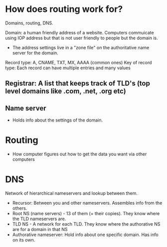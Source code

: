 # How does routing work for?

Domains, routing, DNS.

Domain: a human friendly address of a website. Computers commuicate using IOP address but that is not user friendly to people but the domain is.

- The address settings live in a "zone file" on the authoritative name server for the domain.

Record type: A, CNAME, TXT, MX, AAAA (common ones)
Key of record type: Each record can have multiple entries and many values

## Registrar: A list that keeps track of TLD's (top level domains like .com, .net, .org etc)

## Name server

- Holds info about the settings of the domain.

# Routing

- How computer figures out how to get the data you want via other computers

# DNS

Network of hierarchical nameservers and lookup between them.

- Recursor: Between you and other nameservers. Assembles info from the others.
- Root NS (name servers) - 13 of them (+ their copies). They know where the TLD nameservers are.
- TLD NS - A network for each TLD. They know where the authorative NS are for a domain in that NS
- Authorative nameserver: Hold info about one specific domain. Has info on its own.

<!-- https://www.cloudflare.com/learning/dns/what-is-dns/ -->
<!-- https://www.whatsmydns.net/ -->
<!-- https://dnsspy.io/ -->
